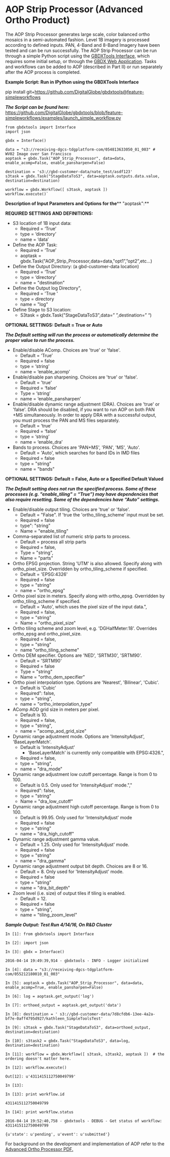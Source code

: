 # AOP Strip Processor (Advanced Ortho Product)

The AOP Strip Processor generates large scale, color balanced ortho mosaics in a semi-automated fashion.  Level 1B imagery is processed according to defined inputs. PAN, 4-Band and 8-Band Imagery have been tested and can be run successfully. The AOP Strip Processor can be run through a simple Python script using the [GBDXTools Interface](https://github.com/DigitalGlobe/gbdxtools/blob/master/docs/user_guide.rst), which requires some initial setup, or through the [GBDX Web Application](https://gbdx.geobigdata.io/materials/).  Tasks and workflows can be added to AOP (described in Part II) or run separately after the AOP process is completed.

**Example Script: Run in IPython using the GBDXTools Interface**

pip install git+https://github.com/DigitalGlobe/gbdxtools@feature-simpleworkflows

**_The Script can be found here:_**
https://github.com/DigitalGlobe/gbdxtools/blob/feature-simpleworkflows/examples/launch_simple_workflow.py




    from gbdxtools import Interface
	import json
    
    gbdx = Interface()
    
    data = "s3://receiving-dgcs-tdgplatform-com/054813633050_01_003" # WV02 Image over San Francisco
    aoptask = gbdx.Task("AOP_Strip_Processor", data=data, enable_acomp=False, enable_pansharpen=False)
    
    destination = 's3://gbd-customer-data/nate_test/asdf123'
    s3task = gbdx.Task("StageDataToS3", data=aoptask.outputs.data.value, destination=destination)
    
    workflow = gbdx.Workflow([ s3task, aoptask ]) 
    workflow.execute()`



 




**Description of Input Parameters and Options for the**** "aoptask":**

**REQUIRED SETTINGS AND DEFINITIONS:**

* S3 location of 1B input data:
    * Required = ‘True’
    * type = ‘directory’
    * name = ‘data’
* Define the AOP Task:
    * Required = ‘True’
    * aoptask = gbdx.Task("AOP_Strip_Processor,data=data,"opt1”,”opt2”,etc...)
* Define the Output Directory: (a gbd-customer-data location)
    * Required = ‘True’
    * type = ‘directory’
    * name = "destination"
* Define the Output log Directory",
    * Required = 'True '     
    * type = directory
    * name =  "log"
* Define Stage to S3 location:
    * S3task = gbdx.Task("StageDataToS3",data=” ”,destination=” “)

**OPTIONAL SETTINGS: Default = True or Auto**

**_The Default setting will run the process or automatically determine the proper value to run the process._**

* Enable/disable AComp. Choices are 'true' or 'false'. 
    * Default = ‘True’
    * Required = false
    * type = ‘string’
    * name = ‘enable_acomp’
* Enable/disable pan sharpening. Choices are 'true' or 'false'. 
    * Default = 'true'
    * Required = ‘false’
    * Type = ‘string’
    * name = ‘enable_pansharpen’
* Enable/disable dynamic range adjustment (DRA). Choices are 'true' or 'false'. DRA should be disabled, if you want to run AOP on both PAN +MS simultaneously.  In order to apply DRA with a successful output, you must process the PAN and MS files separately.
    * Default = ‘true’
    * Required = ‘false’
    * type = ‘string’
    * name = ‘enable_dra’
* Bands to process. Choices are 'PAN+MS', 'PAN', 'MS', 'Auto'. 
    * Default = 'Auto', which searches for band IDs in IMD files
    * Required = false
    * type = "string"
    * name = "bands"

**OPTIONAL SETTINGS: Default = False, Auto or a Specified Default Valued**

**_The Default setting does not run the specified process. Some of these processes (e.g. "enable_tiling" = “True”) may have dependencies that also require resetting. Some of the dependencies have “Auto” settings._**

* Enable/disable output tiling. Choices are 'true' or 'false'. 
    * Default = "False".  If 'true the 'ortho_tiling_scheme' input must be set.
    * Required = false
    * type": "string"
    * Name = "enable_tiling"
* Comma-separated list of numeric strip parts to process. 
    * Default = process all strip parts
    * Required = false,
    * Type = "string",
    * Name = "parts"
* Ortho EPSG projection. String 'UTM' is also allowed. Specify along with ortho_pixel_size. Overridden by ortho_tiling_scheme if specified. 
    * Default = 'EPSG:4326'  
    * Required = false
    * type = "string"
    * name = "ortho_epsg"
* Ortho pixel size in meters. Specify along with ortho_epsg. Overridden by ortho_tiling_scheme if specified. 
    * Default = 'Auto', which uses the pixel size of the input data.",
    * Required = false,
    * type = "string"
    * Name = "ortho_pixel_size"
* Ortho tiling scheme and zoom level, e.g. 'DGHalfMeter:18'. Overrides ortho_epsg and ortho_pixel_size.
    * Required = false,
    * type = "string"
    * name  "ortho_tiling_scheme"
* Ortho DEM specifier. Options are 'NED', 'SRTM30', 'SRTM90'. 
    * Default = 'SRTM90'
    * Required = false
    * Type = "string"
    * Name = "ortho_dem_specifier"
* Ortho pixel interpolation type. Options are 'Nearest', 'Bilinear', 'Cubic'. 
    * Default is 'Cubic’
    * Required": false,
    * type = "string",
    * name = "ortho_interpolation_type"
* AComp AOD grid size in meters per pixel.
    * Default is 10.
    * Required = false,
    * type = "string",
    * name = "acomp_aod_grid_size"
* Dynamic range adjustment mode. Options are 'IntensityAdjust', 'BaseLayerMatch'. 
    * Default is 'IntensityAdjust' 
        * 'BaseLayerMatch' is currently only compatible with EPSG:4326.",
    * Required = false,
    * type = "string",
    * name = "dra_mode"
* Dynamic range adjustment low cutoff percentage. Range is from 0 to 100. 
    * Default is 0.5. Only used for 'IntensityAdjust' mode.","
    * Required": false,
    * type = "string"
    * Name = "dra_low_cutoff"
* Dynamic range adjustment high cutoff percentage. Range is from 0 to 100. 
    * Default is 99.95. Only used for 'IntensityAdjust' mode
    * Required = false
    * type = "string"
    * name = "dra_high_cutoff"
* Dynamic range adjustment gamma value. 
    * Default = 1.25. Only used for 'IntensityAdjust' mode.
    * Required = false
    * type = "string"
    * name = "dra_gamma"
* Dynamic range adjustment output bit depth. Choices are 8 or 16. 
    * Default = 8. Only used for 'IntensityAdjust' mode.
    * Required = false
    * type = "string"
    * name = "dra_bit_depth"
* Zoom level (i.e. size) of output tiles if tiling is enabled. 
    * Default = 12.
    * Required = false
    * type = "string",
    * name = "tiling_zoom_level"

**_Sample Output: Test Run 4/14/16, On R&D Cluster_**

    In [1]: from gbdxtools import Interface
    
    In [2]: import json
    
    In [3]: gbdx = Interface()
    
    2016-04-14 19:49:39,914 - gbdxtools - INFO - Logger initialized
    
    In [4]: data = "s3://receiving-dgcs-tdgplatform-com/055212180010_01_003"
    
    In [5]: aoptask = gbdx.Task("AOP_Strip_Processor", data=data, enable_acomp=True, enable_pansharpen=False)
    
    In [6]: log = aoptask.get_output('log')
    
    In [7]: orthoed_output = aoptask.get_output('data')
    
    In [8]: destination = ' s3://gbd-customer-data/7d8cfdb6-13ee-4a2a-bf7e-0aff4795d927/kathleen_SimpleToolsTest'
    
    In [9]: s3task = gbdx.Task("StageDataToS3", data=orthoed_output, destination=destination)
    
    In [10]: s3task2 = gbdx.Task("StageDataToS3", data=log, destination=destination)
    
    In [11]: workflow = gbdx.Workflow([ s3task, s3task2, aoptask ])  # the ordering doesn't matter here.
    
    In [12]: workflow.execute()
    
    Out[12]: u'4311415112750049799'
    
    In [13]: 
    
    In [13]: print workflow.id
    
    4311415112750049799
    
    In [14]: print workflow.status
    
    2016-04-14 19:52:40,758 - gbdxtools - DEBUG - Get status of workflow: 4311415112750049799
    
    {u'state': u'pending', u'event': u'submitted'}

For background on the development and implementation of AOP refer to the [Advanced Ortho Processor PDF.](http://tu00aopapp006:8102/job/AOP-Docs/ws/build/latex/AOP-AdvancedOrthoProcessor.pdf)

